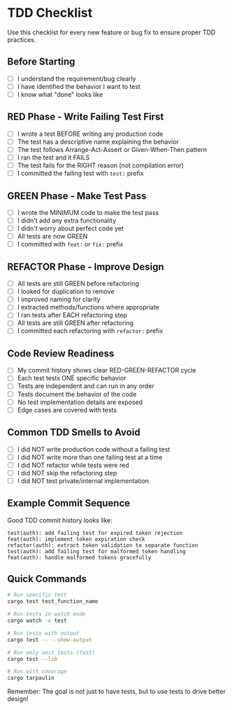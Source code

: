 # TDD Checklist

Use this checklist for every new feature or bug fix to ensure proper TDD practices.

## Before Starting

- [ ] I understand the requirement/bug clearly
- [ ] I have identified the behavior I want to test
- [ ] I know what "done" looks like

## RED Phase - Write Failing Test First

- [ ] I wrote a test BEFORE writing any production code
- [ ] The test has a descriptive name explaining the behavior
- [ ] The test follows Arrange-Act-Assert or Given-When-Then pattern
- [ ] I ran the test and it FAILS
- [ ] The test fails for the RIGHT reason (not compilation error)
- [ ] I committed the failing test with `test:` prefix

## GREEN Phase - Make Test Pass

- [ ] I wrote the MINIMUM code to make the test pass
- [ ] I didn't add any extra functionality
- [ ] I didn't worry about perfect code yet
- [ ] All tests are now GREEN
- [ ] I committed with `feat:` or `fix:` prefix

## REFACTOR Phase - Improve Design

- [ ] All tests are still GREEN before refactoring
- [ ] I looked for duplication to remove
- [ ] I improved naming for clarity
- [ ] I extracted methods/functions where appropriate
- [ ] I ran tests after EACH refactoring step
- [ ] All tests are still GREEN after refactoring
- [ ] I committed each refactoring with `refactor:` prefix

## Code Review Readiness

- [ ] My commit history shows clear RED-GREEN-REFACTOR cycle
- [ ] Each test tests ONE specific behavior
- [ ] Tests are independent and can run in any order
- [ ] Tests document the behavior of the code
- [ ] No test implementation details are exposed
- [ ] Edge cases are covered with tests

## Common TDD Smells to Avoid

- [ ] I did NOT write production code without a failing test
- [ ] I did NOT write more than one failing test at a time
- [ ] I did NOT refactor while tests were red
- [ ] I did NOT skip the refactoring step
- [ ] I did NOT test private/internal implementation

## Example Commit Sequence

Good TDD commit history looks like:
```
test(auth): add failing test for expired token rejection
feat(auth): implement token expiration check
refactor(auth): extract token validation to separate function
test(auth): add failing test for malformed token handling
feat(auth): handle malformed tokens gracefully
```

## Quick Commands

```bash
# Run specific test
cargo test test_function_name

# Run tests in watch mode
cargo watch -x test

# Run tests with output
cargo test -- --show-output

# Run only unit tests (fast)
cargo test --lib

# Run with coverage
cargo tarpaulin
```

Remember: The goal is not just to have tests, but to use tests to drive better design!
